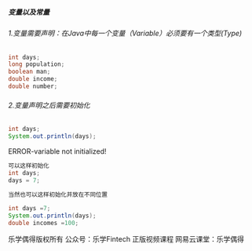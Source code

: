 ##### 变量以及常量

 

###### 1.变量需要声明：在Java中每一个变量（Variable）必须要有一个类型(Type)

```java
int days;
long population;
boolean man;
double income;
double number;
```

###### 2.变量声明之后需要初始化

```java
int days;
System.out.println(days);
```

ERROR-variable not initialized!

```java
可以这样初始化
int days;
days = 7;

当然也可以这样初始化并放在不同位置

int days =7;
System.out.println(days);
double incomes =100;
```

乐学偶得版权所有  公众号：乐学Fintech  正版视频课程 网易云课堂：乐学偶得